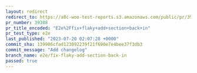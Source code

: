 ```yaml
---
layout: redirect
redirect_to: https://a8c-woo-test-reports.s3.amazonaws.com/public/pr/39308/e2e/index.html
pr_number: 39308
pr_title_encoded: "E2e%2Ffix+flaky+add+section+back+in"
pr_test_type: e2e
last_published: "2023-07-20 02:07:28 +0000"
commit_sha: 139986cfad123092239f21f690e7e4bee37f3db3
commit_message: "Add changelog"
branch_name: e2e/fix-flaky-add-section-back-in
passed: true
---
```

